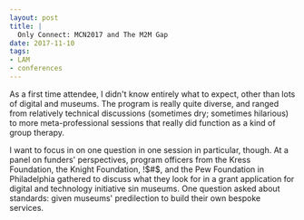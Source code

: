 ```yaml
---
layout: post
title: |
  Only Connect: MCN2017 and The M2M Gap
date: 2017-11-10
tags:
- LAM
- conferences
---
```


As a first time attendee, I didn't know entirely what to expect, other than lots of digital and museums.
The program is really quite diverse, and ranged from relatively technical discussions (sometimes dry; sometimes hilarious) to more meta-professional sessions that really did function as a kind of group therapy.

I want to focus in on one question in one session in particular, though.
At a panel on funders' perspectives, program officers from the Kress Foundation, the Knight Foundation, !$#$, and the Pew Foundation in Philadelphia gathered to discuss what they look for in a grant application for digital and technology initiative sin museums.
One question asked about standards: given museums' predilection to build their own bespoke services.